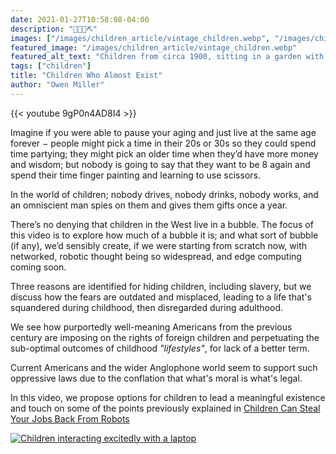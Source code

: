 ```yaml
---
date: 2021-01-27T10:58:08-04:00
description: "👧👦🔮⛏"
images: ["/images/children_article/vintage_children.webp", "/images/children_article/children_thumbnail.webp"]
featured_image: "/images/children_article/vintage_children.webp"
featured_alt_text: "Children from circa 1900, sitting in a garden with some dolls"
tags: ["children"]
title: "Children Who Almost Exist"
author: "Owen Miller"
---
```


{{< youtube 9gP0n4AD8I4 >}}

Imagine if you were able to pause your aging and just live at the same age forever − people might pick a time in their 20s or 30s so they could spend time partying; they might pick an older time when they’d have more money and wisdom; but nobody is going to say that they want to be 8 again and spend their time finger painting and learning to use scissors.

In the world of children; nobody drives, nobody drinks, nobody works, and an omniscient man spies on them and gives them gifts once a year.

There’s no denying that children in the West live in a bubble. The focus of this video is to explore how much of a bubble it is; and what sort of bubble (if any), we’d sensibly create, if we were starting from scratch now, with networked, robotic thought being so widespread, and edge computing coming soon.

Three reasons are identified for hiding children, including slavery, but we discuss how the fears are outdated and misplaced, leading to a life that's squandered during childhood, then disregarded during adulthood.

We see how purportedly well-meaning Americans from the previous century are imposing on the rights of foreign children and perpetuating the sub-optimal outcomes of childhood _"lifestyles"_, for lack of a better term.

Current Americans and the wider Anglophone world seem to support such oppressive laws due to the conflation that what's moral is what's legal.

In this video, we propose options for children to lead a meaningful existence and touch on some of the points previously explained in [Children Can Steal Your Jobs Back From Robots](https://www.linkedin.com/pulse/children-can-steal-your-jobs-back-from-robots-owen-miller/?lipi=urn%3Ali%3Apage%3Ad_flagship3_profile_view_base_post_details%3Brz4KJ3XfTjCm4dzDcPz%2BXA%3D%3D)

[![Children interacting excitedly with a laptop](/images/children_article/children_laptop.webp)](https://www.linkedin.com/pulse/children-can-steal-your-jobs-back-from-robots-owen-miller/?lipi=urn%3Ali%3Apage%3Ad_flagship3_profile_view_base_post_details%3Brz4KJ3XfTjCm4dzDcPz%2BXA%3D%3D)

